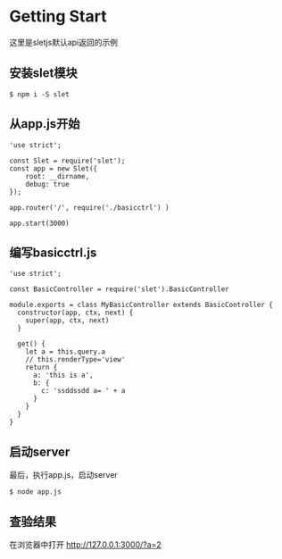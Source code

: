 # Getting Start

这里是sletjs默认api返回的示例

## 安装slet模块

```
$ npm i -S slet
```

## 从app.js开始

```
'use strict';

const Slet = require('slet');
const app = new Slet({
    root: __dirname,
    debug: true
});

app.router('/', require('./basicctrl') )  

app.start(3000)
```

## 编写basicctrl.js

```
'use strict';

const BasicController = require('slet').BasicController

module.exports = class MyBasicController extends BasicController {
  constructor(app, ctx, next) {
    super(app, ctx, next)
  }
  
  get() { 
    let a = this.query.a
    // this.renderType='view'
    return {
      a: 'this is a',
      b: {
        c: 'ssddssdd a= ' + a
      }
    }
  } 
}

```

## 启动server

最后，执行app.js，启动server

```
$ node app.js
```

## 查验结果

在浏览器中打开 http://127.0.0.1:3000/?a=2
